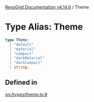 [RevoGrid Documentation v4.14.6](README.md) / Theme

# Type Alias: Theme

```ts
type Theme: 
  | "default"
  | "material"
  | "compact"
  | "darkMaterial"
  | "darkCompact"
  | string;
```

## Defined in

[src/types/theme.ts:9](https://github.com/revolist/revogrid/blob/62db573a68fb44a3482895267c8cda1c54f2f4d4/src/types/theme.ts#L9)
